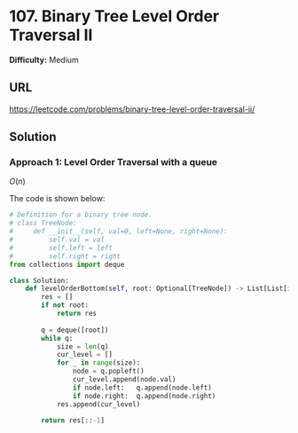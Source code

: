 # 107. Binary Tree Level Order Traversal II

**Difficulty:** Medium

## URL

https://leetcode.com/problems/binary-tree-level-order-traversal-ii/

## Solution

### Approach 1: Level Order Traversal with a queue

$O(n)$

The code is shown below:

```python
# Definition for a binary tree node.
# class TreeNode:
#     def __init__(self, val=0, left=None, right=None):
#         self.val = val
#         self.left = left
#         self.right = right
from collections import deque

class Solution:
    def levelOrderBottom(self, root: Optional[TreeNode]) -> List[List[int]]:
        res = []
        if not root:
            return res
        
        q = deque([root])
        while q:
            size = len(q)
            cur_level = []
            for _ in range(size):
                node = q.popleft()
                cur_level.append(node.val)
                if node.left:   q.append(node.left)
                if node.right:  q.append(node.right)
            res.append(cur_level)
            
        return res[::-1]
```

